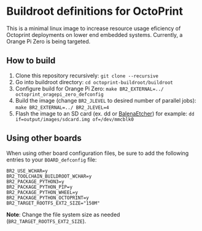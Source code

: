 # Buildroot definitions for OctoPrint

This is a minimal linux image to increase resource usage eficiency of Octoprint deployments on lower end embedded systems. Currently, a Orange Pi Zero is being targeted.

## How to build

1. Clone this repository recursively: ` git clone --recursive `
2. Go into buildroot directory: ` cd octoprint-buildroot/buildroot `
3. Configure build for Orange Pi Zero: ` make BR2_EXTERNAL=../ octoprint_oragepi_zero_defconfig `
4. Build the image (change `BR2_JLEVEL` to desired number of parallel jobs): `make BR2_EXTERNAL=../ BR2_JLEVEL=4`
5. Flash the image to an SD card (ex. dd or [BalenaEtcher](https://www.balena.io/etcher/)) for example: `dd if=output/images/sdcard.img of=/dev/mmcblk0`

## Using other boards

When using other board configuration files, be sure to add the following entries to your `BOARD_defconfig` file:

```
BR2_USE_WCHAR=y
BR2_TOOLCHAIN_BUILDROOT_WCHAR=y
BR2_PACKAGE_PYTHON3=y
BR2_PACKAGE_PYTHON_PIP=y
BR2_PACKAGE_PYTHON_WHEEL=y
BR2_PACKAGE_PYTHON_OCTOPRINT=y
BR2_TARGET_ROOTFS_EXT2_SIZE="150M"
```
**Note**: Change the file system size as needed (`BR2_TARGET_ROOTFS_EXT2_SIZE`).